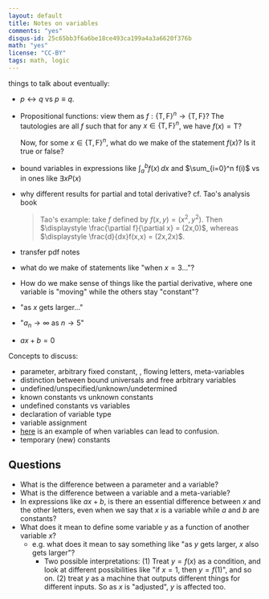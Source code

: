 ```yaml
---
layout: default
title: Notes on variables
comments: "yes"
disqus-id: 25c65bb3f6a6be18ce493ca199a4a3a6620f376b
math: "yes"
license: "CC-BY"
tags: math, logic
---
```


things to talk about eventually:

- $p \leftrightarrow q$ vs $p \equiv q$.
- Propositional functions: view them as $f: \{\mathrm{T},\mathrm{F}\}^n\to \{\mathrm{T},\mathrm{F}\}$?
  The tautologies are all $f$ such that for any $x\in \{\mathrm{T},\mathrm{F}\}^n$, we have $f(x) = \mathrm{T}$?

    Now, for some $x\in \{\mathrm{T},\mathrm{F}\}^n$, what do we make of the statement $f(x)$? Is it true or false?

- bound variables in expressions like $\int_a^b f(x)\, dx$ and
  $\sum_{i=0}^n f(i)$ vs in ones like $\exists x P(x)$

- why different results for partial and total derivative? cf. Tao's
  analysis book

    > Tao's example: take $f$ defined by $f(x,y) = (x^2, y^2)$.
    > Then $\displaystyle \frac{\partial f}{\partial x} = (2x,0)$,
    > whereas $\displaystyle \frac{d}{dx}f(x,x) = (2x,2x)$.

- transfer pdf notes

- what do we make of statements like "when $x=3$..."?

- How do we make sense of things like the partial derivative, where one variable is "moving" while the others stay "constant"?

- "as $x$ gets larger..."

- "$a_n \to \infty$ as $n\to 5$"


- $ax + b = 0$


Concepts to discuss:

- parameter, arbitrary fixed constant, , flowing letters, meta-variables
- distinction between bound universals and free arbitrary variables
- undefined/unspecified/unknown/undetermined
- known constants vs unknown constants
- undefined constants vs variables
- declaration of variable type
- variable assignment
- [here](http://math.stackexchange.com/questions/24284/is-the-variable-in-let-y-fx-free-bound-or-neither) is an example of when variables can lead to confusion.
- temporary (new) constants


## Questions

- What is the difference between a parameter and a variable?
- What is the difference between a variable and a meta-variable?
- In expressions like $ax + b$, is there an essential difference between $x$ and the other letters, even when we say that $x$ is a variable while $a$ and $b$ are constants?
- What does it mean to define some variable $y$ as a function of another variable $x$?
    - e.g. what does it mean to say something like "as $y$ gets larger, $x$ also gets larger"?
        - Two possible interpretations: (1) Treat $y = f(x)$ as a
          condition, and look at different possibilities like "if $x =
          1$, then $y = f(1)$", and so on. (2) treat $y$ as a machine that outputs different things for different inputs. So as $x$ is "adjusted", $y$ is affected too.
